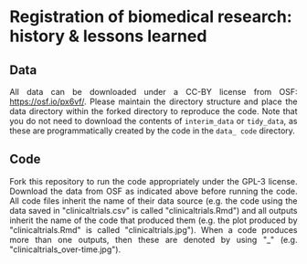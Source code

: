 # Registration of biomedical research: history & lessons learned

<div align="justify">

## Data

All data can be downloaded under a CC-BY license from OSF: https://osf.io/px6vf/. Please maintain the directory structure and place the data directory within the forked directory to reproduce the code. Note that you do not need to download the contents of `interim_data` or `tidy_data`, as these are programmatically created by the code in the `data_ code` directory.


## Code

Fork this repository to run the code appropriately under the GPL-3 license. Download the data from OSF as indicated above before running the code. All code files inherit the name of their data source (e.g. the code using the data saved in "clinicaltrials.csv" is called "clinicaltrials.Rmd") and all outputs inherit the name of the code that produced them (e.g. the plot produced by "clinicaltrials.Rmd" is called "clinicaltrials.jpg"). When a code produces more than one outputs, then these are denoted by using "\_" (e.g. "clinicaltrials_over-time.jpg").

</div>
